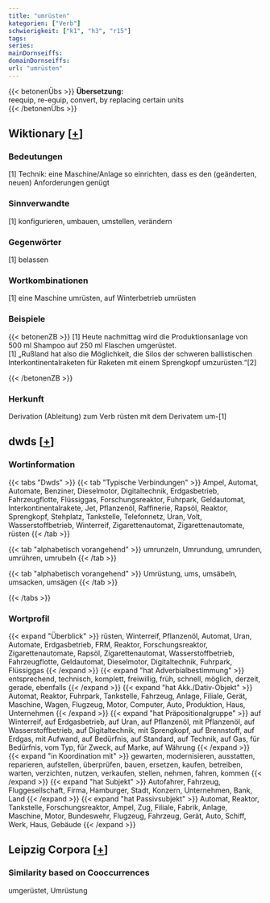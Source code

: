 ```yaml
---
title: "umrüsten"
kategorien: ["Verb"]
schwierigkeit: ["k1", "h3", "r15"]
tags:
series:
mainDornseiffs:
domainDornseiffs:
url: "umrüsten"
---
```


{{< betonenÜbs >}}
**Übersetzung:**  
reequip, re-equip, convert, by replacing certain units  
{{< /betonenÜbs >}}

## Wiktionary [[+](https://de.wiktionary.org/wiki/umrüsten)]

### Bedeutungen
[1] Technik: eine Maschine/Anlage so einrichten, dass es den (geänderten, neuen) Anforderungen genügt  

### Sinnverwandte
[1] konfigurieren, umbauen, umstellen, verändern  

### Gegenwörter
[1] belassen  

### Wortkombinationen
[1] eine Maschine umrüsten, auf Winterbetrieb umrüsten  

### Beispiele
{{< betonenZB >}}
[1] Heute nachmittag wird die Produktionsanlage von 500 ml Shampoo auf 250 ml Flaschen umgerüstet.  
[1] „Rußland hat also die Möglichkeit, die Silos der schweren ballistischen lnterkontinentalraketen für Raketen mit einem Sprengkopf umzurüsten.“[2]  

{{< /betonenZB >}}
### Herkunft
Derivation (Ableitung) zum Verb rüsten mit dem Derivatem um-[1]  



## dwds [[+](https://www.dwds.de/wb/umrüsten)]

### Wortinformation
{{< tabs "Dwds" >}}
{{< tab "Typische Verbindungen" >}}
Ampel, Automat, Automate, Benziner, Dieselmotor, Digitaltechnik, Erdgasbetrieb, Fahrzeugflotte, Flüssiggas, Forschungsreaktor, Fuhrpark, Geldautomat, Interkontinentalrakete, Jet, Pflanzenöl, Raffinerie, Rapsöl, Reaktor, Sprengkopf, Stehplatz, Tankstelle, Telefonnetz, Uran, Volt, Wasserstoffbetrieb, Winterreif, Zigarettenautomat, Zigarettenautomate, rüsten
{{< /tab >}}

{{< tab "alphabetisch vorangehend" >}}
umrunzeln, Umrundung, umrunden, umrühren, umrubeln
{{< /tab >}}

{{< tab "alphabetisch vorangehend" >}}
Umrüstung, ums, umsäbeln, umsacken, umsägen
{{< /tab >}}

{{< /tabs >}}

### Wortprofil
{{< expand "Überblick" >}} rüsten, Winterreif, Pflanzenöl, Automat, Uran, Automate, Erdgasbetrieb, FRM, Reaktor, Forschungsreaktor, Zigarettenautomate, Rapsöl, Zigarettenautomat, Wasserstoffbetrieb, Fahrzeugflotte, Geldautomat, Dieselmotor, Digitaltechnik, Fuhrpark, Flüssiggas {{< /expand >}}
{{< expand "hat Adverbialbestimmung" >}} entsprechend, technisch, komplett, freiwillig, früh, schnell, möglich, derzeit, gerade, ebenfalls {{< /expand >}}
{{< expand "hat Akk./Dativ-Objekt" >}} Automat, Reaktor, Fuhrpark, Tankstelle, Fahrzeug, Anlage, Filiale, Gerät, Maschine, Wagen, Flugzeug, Motor, Computer, Auto, Produktion, Haus, Unternehmen {{< /expand >}}
{{< expand "hat Präpositionalgruppe" >}} auf Winterreif, auf Erdgasbetrieb, auf Uran, auf Pflanzenöl, mit Pflanzenöl, auf Wasserstoffbetrieb, auf Digitaltechnik, mit Sprengkopf, auf Brennstoff, auf Erdgas, mit Aufwand, auf Bedürfnis, auf Standard, auf Technik, auf Gas, für Bedürfnis, vom Typ, für Zweck, auf Marke, auf Währung {{< /expand >}}
{{< expand "in Koordination mit" >}} gewarten, modernisieren, ausstatten, reparieren, aufstellen, überprüfen, bauen, ersetzen, kaufen, betreiben, warten, verzichten, nutzen, verkaufen, stellen, nehmen, fahren, kommen {{< /expand >}}
{{< expand "hat Subjekt" >}} Autofahrer, Fahrzeug, Fluggesellschaft, Firma, Hamburger, Stadt, Konzern, Unternehmen, Bank, Land {{< /expand >}}
{{< expand "hat Passivsubjekt" >}} Automat, Reaktor, Tankstelle, Forschungsreaktor, Ampel, Zug, Filiale, Fabrik, Anlage, Maschine, Motor, Bundeswehr, Flugzeug, Fahrzeug, Gerät, Auto, Schiff, Werk, Haus, Gebäude {{< /expand >}}

## Leipzig Corpora [[+](https://corpora.uni-leipzig.de/en/res?word=umrüsten&corpusId=deu_newscrawl-public_2018)]


### Similarity based on Cooccurrences
umgerüstet, Umrüstung

